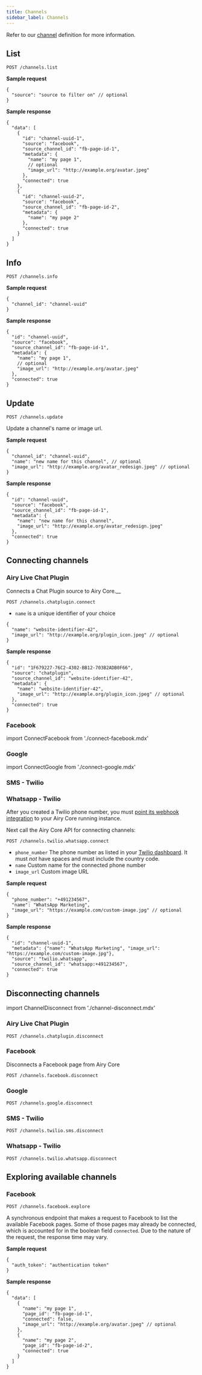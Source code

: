 ```yaml
---
title: Channels
sidebar_label: Channels
---
```


Refer to our [channel](getting-started/glossary.md#channel) definition
for more information.

## List

`POST /channels.list`

**Sample request**

```json5
{
  "source": "source to filter on" // optional
}
```

**Sample response**

```json5
{
  "data": [
    {
      "id": "channel-uuid-1",
      "source": "facebook",
      "source_channel_id": "fb-page-id-1",
      "metadata": {
        "name": "my page 1",
        // optional
        "image_url": "http://example.org/avatar.jpeg"
      },
      "connected": true
    },
    {
      "id": "channel-uuid-2",
      "source": "facebook",
      "source_channel_id": "fb-page-id-2",
      "metadata": {
        "name": "my page 2"
      },
      "connected": true
    }
  ]
}
```

## Info

`POST /channels.info`

**Sample request**

```json5
{
  "channel_id": "channel-uuid"
}
```

**Sample response**

```json5
{
  "id": "channel-uuid",
  "source": "facebook",
  "source_channel_id": "fb-page-id-1",
  "metadata": {
    "name": "my page 1",
    // optional
    "image_url": "http://example.org/avatar.jpeg"
  },
  "connected": true
}
```

## Update

`POST /channels.update`

Update a channel's name or image url.

**Sample request**

```json5
{
  "channel_id": "channel-uuid",
  "name": "new name for this channel", // optional
  "image_url": "http://example.org/avatar_redesign.jpeg" // optional
}
```

**Sample response**

```json5
{
  "id": "channel-uuid",
  "source": "facebook",
  "source_channel_id": "fb-page-id-1",
  "metadata": {
    "name": "new name for this channel",
    "image_url": "http://example.org/avatar_redesign.jpeg"
  },
  "connected": true
}
```

## Connecting channels

### Airy Live Chat Plugin

Connects a Chat Plugin source to Airy Core.\_\_

```
POST /channels.chatplugin.connect
```

- `name` is a unique identifier of your choice

```json5
{
  "name": "website-identifier-42",
  "image_url": "http://example.org/plugin_icon.jpeg" // optional
}
```

**Sample response**

```json5
{
  "id": "1F679227-76C2-4302-BB12-703B2ADB0F66",
  "source": "chatplugin",
  "source_channel_id": "website-identifier-42",
  "metadata": {
    "name": "website-identifier-42",
    "image_url": "http://example.org/plugin_icon.jpeg" // optional
  },
  "connected": true
}
```

### Facebook

import ConnectFacebook from './connect-facebook.mdx'

<ConnectFacebook />

### Google

import ConnectGoogle from './connect-google.mdx'

<ConnectGoogle />

### SMS - Twilio

<ConnectSMSTwilio />

### Whatsapp - Twilio

After you created a Twilio phone number, you must [point its
webhook integration](https://www.twilio.com/docs/sms/tutorials/how-to-receive-and-reply-java#configure-your-webhook-url)
to your Airy Core running instance.

Next call the Airy Core API for connecting channels:

```
POST /channels.twilio.whatsapp.connect
```

- `phone_number` The phone number as listed in your [Twilio
  dashboard](https://www.twilio.com/console/phone-numbers/).
  It must _not_ have spaces and must include the country
  code.
- `name` Custom name for the connected phone number
- `image_url` Custom image URL

**Sample request**

```json5
{
  "phone_number": "+491234567",
  "name": "WhatsApp Marketing",
  "image_url": "https://example.com/custom-image.jpg" // optional
}
```

**Sample response**

```json5
{
  "id": "channel-uuid-1",
  "metadata": {"name": "WhatsApp Marketing", "image_url": "https://example.com/custom-image.jpg"},
  "source": "twilio.whatsapp",
  "source_channel_id": "whatsapp:+491234567",
  "connected": true
}
```

## Disconnecting channels

import ChannelDisconnect from './channel-disconnect.mdx'

### Airy Live Chat Plugin

```
POST /channels.chatplugin.disconnect
```

<ChannelDisconnect />

### Facebook

Disconnects a Facebook page from Airy Core

```
POST /channels.facebook.disconnect
```

<ChannelDisconnect />

### Google

```
POST /channels.google.disconnect
```

<ChannelDisconnect />

### SMS - Twilio

```
POST /channels.twilio.sms.disconnect
```

<ChannelDisconnect />

### Whatsapp - Twilio

```
POST /channels.twilio.whatsapp.disconnect
```

<ChannelDisconnect />

## Exploring available channels

### Facebook

`POST /channels.facebook.explore`

A synchronous endpoint that makes a request to Facebook
to list the available Facebook pages. Some of those pages may already
be connected, which is accounted for in the boolean field `connected`. Due to
the nature of the request, the response time may vary.

**Sample request**

```json5
{
  "auth_token": "authentication token"
}
```

**Sample response**

```json5
{
  "data": [
    {
      "name": "my page 1",
      "page_id": "fb-page-id-1",
      "connected": false,
      "image_url": "http://example.org/avatar.jpeg" // optional
    },
    {
      "name": "my page 2",
      "page_id": "fb-page-id-2",
      "connected": true
    }
  ]
}
```
